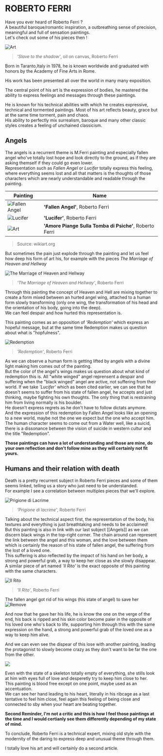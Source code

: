 # ROBERTO FERRI

Have you ever heard of Roberto Ferri ?  
A beautiful baroque/romantic inspiration, a outbreathing sense of precision, meaningful and full of sensation paintings.  
Let's check out some of his pieces then !

![Art](https://www.italianways.com/wp-content/uploads/2019/09/1521734363-schiavo-dellombra-olio-su-tela-120-x-100-cm-anno.jpg)
> *'Slave to the shadow'*, oil on canvas, Roberto Ferri

Born in Taranto,Italy in 1978, he is known worldwide and graduated with honors by the Academy of Fine Arts in Rome.

His work has been presented all over the world in many many exposition.  

The central point of his art is the expression of bodies, he mastered the ability to express feelings and messages through these paintings.  

He is known for his technical abilities with which he creates expressive, technical and tormented paintings. Most of his art reflects beauty, grace but at the same time torment, pain and chaos.  
His ability to perfectly mix surrealism, baroque and many other classic styles creates a feeling of unchained classicism.  

## Angels

The angels is a recurrent theme is M.Ferri painting and especially fallen angel who've totally lost hope and look directly to the ground, as if they are asking themself if they could go even lower.  
Representation such as *Fallen Angel* or *Lucifer* totally express this feeling, where everything seems lost and all that matters is the thoughts of those characters which are nearly understandable and readable through the painting.  

Painting | Name
-----|-----
![Fallen Angel](https://uploads8.wikiart.org/00169/images/roberto-ferri/fallen-angel.JPG!Large.JPG)| **'Fallen Angel'**, Roberto Ferri
![Lucifer](https://uploads3.wikiart.org/00169/images/roberto-ferri/lucifer.jpg!Large.jpg) | **'Lucifer'**, Roberto Ferri
![Art](https://uploads0.wikiart.org/00169/images/roberto-ferri/abla.JPG!Large.JPG) | **'Amore Piange Sulla Tomba di Psiche'**, Roberto Ferri
>Source: wikiart.org

But sometimes the pain just explode through the painting and let us feel how deep his form of art his, for example with the pieces *The Marriage of Heaven and Hellway*

![The Marriage of Heaven and Hellway](https://uploads5.wikiart.org/00169/images/roberto-ferri/heaven-and-hellway.JPG!Large.JPG)
> *'The Marriage of Heaven and Hellway'*, Roberto Ferri

Through this painting the concept of Heaven and Hell are mixing together to create a form mixed between an hurted angel wing, attached to a human form slowly transforming (only one wing, the transformation of his head and the orientation of his body, going into the deep).  
We can feel despair and how hurted this representation is.

This painting comes as an opposition of *'Redemption'* which express an hopeful message, but at the same time Redemption makes us question about what is "hopfulness".  

![Redemption](https://uploads5.wikiart.org/00169/images/roberto-ferri/dark-winged-angels.jpg!Large.jpg)
> *'Redemption'*, Roberto Ferri

As we can observe a human form is getting lifted by angels with a divine light making him comes out of the painting.  
But the color of the angel's wings makes us question about what kind of redemption this is. All "white winged" angel reprensent a despair and suffering when the "black winged" angel are active, not suffering from their world. If we take *'Lucifer'* which as been cited earlier, we can see that he doesn't seems to suffer from his state of fallen angel, he accepts and just thinking, maybe fighting his own thoughts. The only thing that is restraining him from living normally is his boulder.  
He doesn't express regrets as he don't have to follow dictats anymore.  
And the expression of this redemption by Fallen Angel looks like an opening to a new world, maybe not the one we expect but the one who accept him.  
The human character seems to come out from a Water well, like a suicid, there is a dissonance between the vision of suicide in western cultur and the title "Redemption".  

**Those paintings can have a lot of understanding and those are mine, do your own reflection and don't follow mine as they will certainly not fit yours.**  

## Humans and their relation with death

Death is a pretty recurrent subject in Roberto Ferri pieces and some of them seems linked, telling us a story who just need to be understanded.  
For example I see a correlation between multiples pieces that we'll explore.  

![Prigione di Lacrime](https://i1.wp.com/www.carteggiletterari.it/wp-content/uploads/2016/04/image-57.jpeg?fit=884%2C633&ssl=1)
> *'Prigione di lacrime'*, Roberto Ferri

Talking about the technical aspect first, the representation of the body, his textures and everything is just breathtaking and needs to be acclaimed!  
But this painting is also in link with our last subject [[Angels]] as we can discern black wings in the top-right corner. The chain around can represent the link between the angel and this woman, and the love between them which is certainly the reason of his state of fallen angel, the suffering from the lost of a loved one.  
This suffering is also reflected by the impact of his hand on her body, a strong and powerful grab, a way to keep her close as she slowly disappear.  
A similar piece of art named *'Il Rito'* is the exact opposite of this painting with the same characters.  

![Il Rito](https://2.bp.blogspot.com/-isKompEDbco/WGVQbmoKcWI/AAAAAAAF0Gs/W4AALM52sFYGPYJmd-uMwF_v8vUi7rpkQCLcB/s1600/Roberto%2BFerri%2BIl%2Brito%252C%2B2016%2B%25281%2529.jpg)
> *'Il Rito'*, Roberto Ferri

The fallen angel got rid of his wings (his state of angel) to save her
![Remove](https://fiercefragile.files.wordpress.com/2010/10/1.jpg)

And now that he gave her his life, he is know the one on the verge of the end, his back is ripped and his skin color become paler in the opposite of his loved one who's back to life, supporting him through this with the same expression on the hand, a strong and powerful grab of the loved one as a way to keep him alive.  

And we can even see the dispear of this lose with another painting, leading the protagonist to slowly become crazy as they don't want to be far the one from the other.  

![](http://artscore.it/wp-content/uploads/2017/11/pietas-2015-roberto-ferri.jpg)

Even with the state of a skeleton totally empty of everything, she stills look at him with eyes full of love and desperetly try to keep him close to her.  
This painting is blood free except on one point, maybe used as an accentuation.  
We can see her hand leading to his heart, literally in his ribcage as a last tentative to feel him close, feel again this feeling of being close and connected to sby when your heart are beating together.

**Second Reminder, I'm not a critic and this is how I feel those paintings at the time and I would certianly see them differently depending of my state of mind.**  

To conclude, Roberto Ferri is a technical expert, mixing old style with the modernity of the daring to express deep and unusual theme through them.

I totally love his art and will certainly do a second article.